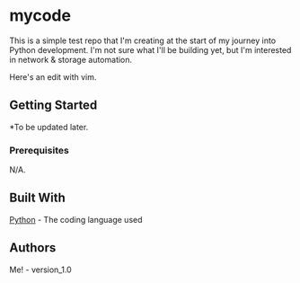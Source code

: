 # mycode

This is a simple test repo that I'm creating at the start of my journey into Python development.  I'm not sure what I'll be building yet, but I'm interested in network & storage automation.

Here's an edit with vim.

## Getting Started

*To be updated later.

### Prerequisites

N/A.

## Built With

[Python](https://www.python.org/) - The coding language used

## Authors

Me! - version_1.0

